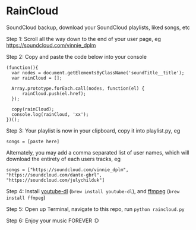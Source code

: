 # RainCloud

SoundCloud backup, download your SoundCloud playlists, liked songs, etc

Step 1: Scroll all the way down to the end of your user page, eg https://soundcloud.com/vinnie_dplm

Step 2: Copy and paste the code below into your console
```
(function(){
  var nodes = document.getElementsByClassName('soundTitle__title');
  var rainCloud = [];

  Array.prototype.forEach.call(nodes, function(el) {
      rainCloud.push(el.href);
  });

  copy(rainCloud);
  console.log(rainCloud, 'xx');
})();
```
Step 3: Your playlist is now in your clipboard, copy it into playlist.py, eg

```
songs = [paste here]
```
Alternately, you may add a comma separated list of user names, which will download the entirety of each users tracks, eg
```
songs = ["https://soundcloud.com/vinnie_dplm", "https://soundcloud.com/dante-gbrl", "https://soundcloud.com/julychilduk"]
```

Step 4: Install [youtube-dl](https://rg3.github.io/youtube-dl/download.html) (`brew install youtube-dl`), and [ffmpeg](http://www.ffmpegmac.net/) (`brew install ffmpeg`) 

Step 5: Open up Terminal, navigate to this repo, run `python raincloud.py`

Step 6: Enjoy your music FOREVER :D
